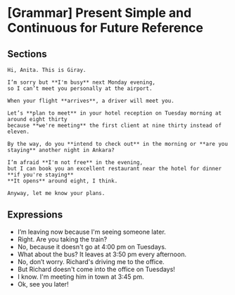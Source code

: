 # [Grammar] Present Simple and Continuous for Future Reference

## Sections

```text
Hi, Anita. This is Giray.

I’m sorry but **I'm busy** next Monday evening,
so I can’t meet you personally at the airport.

When your flight **arrives**, a driver will meet you.

Let’s **plan to meet** in your hotel reception on Tuesday morning at around eight thirty
because **we're meeting** the first client at nine thirty instead of eleven.

By the way, do you **intend to check out** in the morning or **are you staying** another night in Ankara?

I’m afraid **I'm not free** in the evening,
but I can book you an excellent restaurant near the hotel for dinner **if you're staying**
**It opens** around eight, I think.

Anyway, let me know your plans.
```

## Expressions

* I’m leaving now because I'm seeing someone later.
* Right. Are you taking the train?
* No, because it doesn't go at 4:00 pm on Tuesdays.
* What about the bus? It leaves at 3:50 pm every afternoon.
* No, don’t worry. Richard's driving me to the office.
* But Richard doesn't come into the office on Tuesdays!
* I know. I'm meeting him in town at 3:45 pm.
* Ok, see you later!
